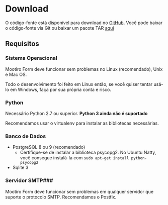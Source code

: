 Download
========

O código-fonte está disponível para download no [GitHub](https://github.com/it3s/mootiro_form). Você pode baixar o código-fonte via Git ou baixar um pacote TAR [aqui](https://github.com/it3s/mootiro_form/tarball/master)

## Requisitos ##

### Sistema Operacional ###

Mootiro Form deve funcionar sem problemas no Linux (recomendado), Unix e Mac OS. 

Todo o desenvolvimento foi feito em Linux então, se você quiser tentar usá-lo em Windows, faça por sua própria conta e risco.

### Python ###

Necessário Python 2.7 ou superior. __Python 3 ainda não é suportado__

Recomendamos usar o virtualenv para instalar as bibliotecas necessárias.

### Banco de Dados ###

*  PostgreSQL 8 ou 9 (recomendado)
    *  Certifique-se de instalar a biblioteca psycopg2. No Ubuntu Natty, você consegue instalá-la com `sudo apt-get install python-psycopg2`
*  Sqlite 3

### Servidor SMTP###

Mootiro Form deve funcionar sem problemas em qualquer servidor que suporte o protocolo SMTP.
Recomendamos o Postfix.
